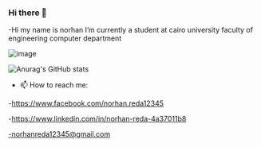 ### Hi there 👋


-Hi my name is norhan I’m currently a student at cairo university faculty of engineering computer department

![image](https://user-images.githubusercontent.com/88630231/177029330-9ce90abf-f2ac-4072-b684-766c3270e4dd.png)


![Anurag's GitHub stats](https://github-readme-stats.vercel.app/api?username=norhanreda&theme=dark&show_icons=true)
- 📫 How to reach me: 

-https://www.facebook.com/norhan.reda12345

-https://www.linkedin.com/in/norhan-reda-4a37011b8

-norhanreda12345@gmail.com
   
